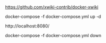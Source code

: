 
https://github.com/xwiki-contrib/docker-xwiki  

docker-compose -f docker-compose.yml up -d

http://localhost:8080/

docker-compose -f docker-compose.yml down

